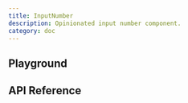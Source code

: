 ```yaml
---
title: InputNumber
description: Opinionated input number component.
category: doc
---
```


<script lang="ts">
    import ApiReferenceComponent from '$lib/components/api-reference/ApiReferenceComponent.svelte';
    import Playground from '$lib/content/components/input-number/playground.svelte';
    import { inputNumberSchema } from '$lib/content/components/input-number/schema.js';
</script>

## Playground

<Playground/>

## API Reference

<ApiReferenceComponent schema={inputNumberSchema}/>
